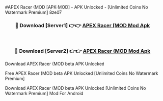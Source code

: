 #APEX Racer (MOD [APK-MOD] - APK Unlocked - [Unlimited Coins No Watermark Premium] 8ze07



<div align="center">

<h3>🔴 Download [Server1] 👉👉 <a href="https://momento.my/?title=APEX_Racer_(MOD">APEX Racer (MOD Mod Apk</a></h3><br>

<h3>🔴 Download [Server2] 👉👉 <a href="https://momento.my/?title=APEX_Racer_(MOD">APEX Racer (MOD Mod Apk</a></h3>
</div>



Download APEX Racer (MOD beta APK Unlocked

Free APEX Racer (MOD beta APK Unlocked [Unlimited Coins No Watermark Premium]

Download APEX Racer (MOD beta APK Unlocked [Unlimited Coins No Watermark Premium] Mod For Android
